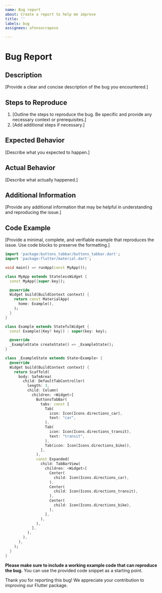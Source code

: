 ```yaml
---
name: Bug report
about: Create a report to help me improve
title: ''
labels: bug
assignees: afonsocraposo

---
```


# Bug Report

## Description

[Provide a clear and concise description of the bug you encountered.]

## Steps to Reproduce

1. [Outline the steps to reproduce the bug. Be specific and provide any necessary context or prerequisites.]
2. [Add additional steps if necessary.]

## Expected Behavior

[Describe what you expected to happen.]

## Actual Behavior

[Describe what actually happened.]

## Additional Information

[Provide any additional information that may be helpful in understanding and reproducing the issue.]

## Code Example

[Provide a minimal, complete, and verifiable example that reproduces the issue. Use code blocks to preserve the formatting.]

```dart
import 'package:buttons_tabbar/buttons_tabbar.dart';
import 'package:flutter/material.dart';

void main() => runApp(const MyApp());

class MyApp extends StatelessWidget {
  const MyApp({super.key});

  @override
  Widget build(BuildContext context) {
    return const MaterialApp(
      home: Example(),
    );
  }
}

class Example extends StatefulWidget {
  const Example({Key? key}) : super(key: key);

  @override
  _ExampleState createState() => _ExampleState();
}

class _ExampleState extends State<Example> {
  @override
  Widget build(BuildContext context) {
    return Scaffold(
      body: SafeArea(
        child: DefaultTabController(
          length: 3,
          child: Column(
            children: <Widget>[
              ButtonsTabBar(
                tabs: const [
                  Tab(
                    icon: Icon(Icons.directions_car),
                    text: "car",
                  ),
                  Tab(
                    icon: Icon(Icons.directions_transit),
                    text: "transit",
                  ),
                  Tab(icon: Icon(Icons.directions_bike)),
                ],
              ),
              const Expanded(
                child: TabBarView(
                  children: <Widget>[
                    Center(
                      child: Icon(Icons.directions_car),
                    ),
                    Center(
                      child: Icon(Icons.directions_transit),
                    ),
                    Center(
                      child: Icon(Icons.directions_bike),
                    ),
                  ],
                ),
              ),
            ],
          ),
        ),
      ),
    );
  }
}
```

**Please make sure to include a working example code that can reproduce the bug.** You can use the provided code snippet as a starting point.

Thank you for reporting this bug! We appreciate your contribution to improving our Flutter package.
